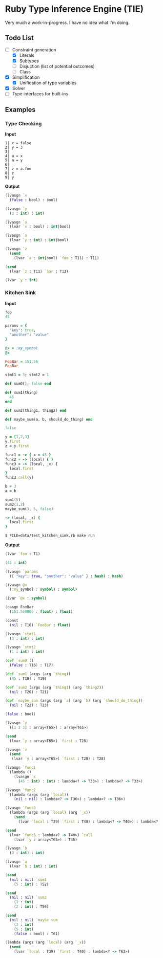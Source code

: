 # Ruby Type Inference Engine (TIE)

Very much a work-in-progress. I have no idea what I'm doing.

## Todo List
- [ ] Constraint generation
  - [x] Literals
  - [x] Subtypes
  - [ ] Disjuction (list of potential outcomes)
  - [ ] Class
- [x] Simplification
  - [x] Unification of type variables
- [x] Solver
- [ ] Type interfaces for built-ins

## Examples

### Type Checking

**Input**

```
1| x = false
2| y = 3
3|
4| a = x
5| a = y
6|
7| z = a.foo
8| z
9| y

```

**Output**

```clj
(lvasgn `x
  (false : bool) : bool)

(lvasgn `y
  (3 : int) : int)

(lvasgn `a
  (lvar `x : bool) : int|bool)

(lvasgn `a
  (lvar `y : int) : int|bool)

(lvasgn `z
  (send
    (lvar `a : int|bool) `foo : T11) : T11)

(send
  (lvar `z : T11) `bar : T13)

(lvar `y : int)
```

### Kitchen Sink

**Input**

```ruby
foo
45

params = {
  "key": true,
  "another": "value"
}

@x = :my_symbol
@x

FooBar = 151.56
FooBar

stmt1 = 3; stmt2 = 1

def sum0(); false end

def sum1(thing)
  45
end

def sum2(thing1, thing2) end

def maybe_sum(a, b, should_do_thing) end

false

y = [1,2,3]
y.first
z = y.first

func1 = -> { x = 45 }
func2 = -> (local) { }
func3 = -> (local, _x) {
  local.first
}
func3.call(y)

b = 3
a = b

sum1(5)
sum2(1,2)
maybe_sum(3, 5, false)

-> (local, _x) {
  local.first
}
```

```bash
$ FILE=data/test_kitchen_sink.rb make run
```

**Output**

```clj
(lvar `foo : T1)

(45 : int)

(lvasgn `params
  ({ "key": true, "another": "value" } : hash) : hash)

(ivasgn @x
  (:my_symbol : symbol) : symbol)

(ivar `@x : symbol)

(casgn FooBar
  (151.560000 : float) : float)

(const
  (nil : T10) `FooBar : float)

(lvasgn `stmt1
  (3 : int) : int)

(lvasgn `stmt2
  (1 : int) : int)

(def `sum0 ()
  (false : T16) : T17)

(def `sum1 (args (arg `thing))
  (45 : T18) : T19)

(def `sum2 (args (arg `thing1) (arg `thing2))
  (nil : T20) : T21)

(def `maybe_sum (args (arg `a) (arg `b) (arg `should_do_thing))
  (nil : T22) : T23)

(false : bool)

(lvasgn `y
  ([1 2 3] : array<T65>) : array<T65>)

(send
  (lvar `y : array<T65>) `first : T28)

(lvasgn `z
  (send
   (lvar `y : array<T65>) `first : T28) : T28)

(lvasgn `func1
  (lambda ()
    (lvasgn `x
      (45 : int) : int) : lambda<? -> T33>) : lambda<? -> T33>)

(lvasgn `func2
  (lambda (args (arg `local))
    (nil : nil) : lambda<? -> T36>) : lambda<? -> T36>)

(lvasgn `func3
  (lambda (args (arg `local) (arg `_x))
    (send
      (lvar `local : T39) `first : T40) : lambda<? -> T40>) : lambda<? -> T40>)

(send
  (lvar `func3 : lambda<? -> T40>) `call
    (lvar `y : array<T65>) : T45)

(lvasgn `b
  (3 : int) : int)

(lvasgn `a
  (lvar `b : int) : int)

(send
  (nil : nil) `sum1
    (5 : int) : T52)

(send
  (nil : nil) `sum2
    (1 : int)
    (2 : int) : T56)

(send
  (nil : nil) `maybe_sum
    (3 : int)
    (5 : int)
    (false : bool) : T61)

(lambda (args (arg `local) (arg `_x))
  (send
    (lvar `local : T39) `first : T40) : lambda<? -> T63>)
```
